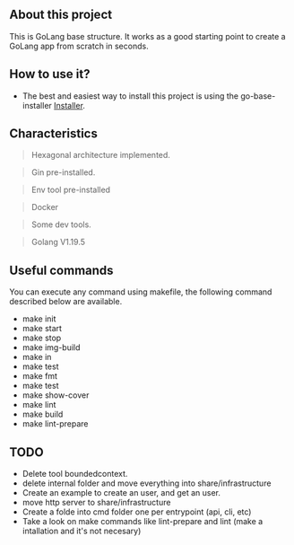 ## About this project

This is GoLang base structure. It works as a good starting point to create a GoLang app from scratch in seconds.

## How to use it?

- The best and easiest way to install this project is using the go-base-installer [Installer](https://github.com/lucasnv/gobase-installer).

## Characteristics

> Hexagonal architecture implemented.

> Gin pre-installed.

> Env tool pre-installed

> Docker

> Some dev tools.

> Golang V1.19.5

## Useful commands

You can execute any command using makefile, the following command described below are available.

- make init
- make start
- make stop
- make img-build
- make in
- make test
- make fmt
- make test
- make show-cover
- make lint
- make build
- make lint-prepare

## TODO

- Delete tool boundedcontext.
- delete internal folder and move everything into share/infrastructure
- Create an example to create an user, and get an user.
- move http server to share/infrastructure
- Create a folde into cmd folder one per entrypoint (api, cli, etc)
- Take a look on make commands like lint-prepare and lint (make a intallation and it's not necesary)
